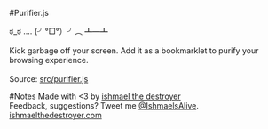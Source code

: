 #Purifier.js

ಠ_ಠ .... (╯°□°）╯︵ ┻━┻
<br /><br />
Kick garbage off your screen. Add it as a bookmarklet to purify your browsing experience.
<br /><br />
Source: <a href='https://github.com/ishmaelthedestroyer/purifier.js/blob/master/src/purifier.js'>src/purifier.js</a>

#Notes
Made with &lt;3 by <a href='http://ishmaelthedestroyer.com'>ishmael the destroyer</a><br />
Feedback, suggestions? Tweet me <a href='http://twitter.com/ishmaelsalive'>@IshmaelsAlive</a>. <br /><a href='http://ishmaelthedestroyer.com'>ishmaelthedestroyer.com</a>